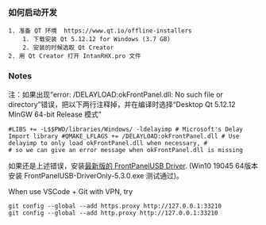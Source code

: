 
### 如何启动开发
    1. 准备 QT 环境  https://www.qt.io/offline-installers
        1. 下载安装 Qt 5.12.12 for Windows (3.7 GB)   
        2. 安装的时候选取 Qt Creator
    2. 用 Qt Creator 打开 IntanRHX.pro 文件


### Notes

注：如果出现“error: /DELAYLOAD:okFrontPanel.dll: No such file or directory”错误，把以下两行注释掉，并在编译时选择“Desktop Qt 5.12.12 MinGW 64-bit Release 模式”

`#LIBS += -L$$PWD/libraries/Windows/ -ldelayimp # Microsoft's Delay Import library
        #QMAKE_LFLAGS += /DELAYLOAD:okFrontPanel.dll # Use delayimp to only load okFrontPanel.dll when necessary,
        #                                            # so we can give an error message when okFrontPanel.dll is missing
`

如果还是上述错误，安装[最新版的 FrontPanelUSB Driver](https://pins.opalkelly.com/downloads/554/download?category_id=27). (Win10 19045 64版本安装 FrontPanelUSB-DriverOnly-5.3.0.exe 测试通过)。



When use VSCode + Git with VPN, try
```
git config --global --add https.proxy http://127.0.0.1:33210
git config --global --add http.proxy http://127.0.0.1:33210
```